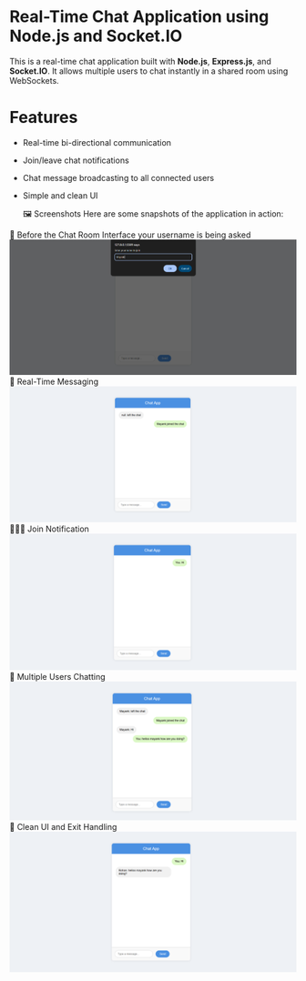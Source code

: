 #  Real-Time Chat Application using Node.js and Socket.IO

This is a real-time chat application built with **Node.js**, **Express.js**, and **Socket.IO**. It allows multiple users to chat instantly in a shared room using WebSockets.

# Features

- Real-time bi-directional communication
- Join/leave chat notifications
- Chat message broadcasting to all connected users
- Simple and clean UI

  🖼️ Screenshots
Here are some snapshots of the application in action:

👥 Before the Chat Room Interface your username is being asked
<img src="./assets-for-readme/chat1.png" width="600"/>
📱 Real-Time Messaging
<img src="./assets-for-readme/chat2.png" width="600"/>
🧑‍🤝‍🧑 Join Notification
<img src="./assets-for-readme/chat3.png" width="600"/>
💬 Multiple Users Chatting
<img src="./assets-for-readme/chat4.png" width="600"/>
🎉 Clean UI and Exit Handling
<img src="./assets-for-readme/chat5.png" width="600"/>
